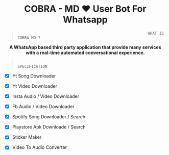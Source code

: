 <h1 align="center"> COBRA - MD  ❤️ User Bot For Whatsapp </h1>

>                                                              WHAT IS COBRA-MD ?

<p align ="center"><b> A WhatsApp based third party application that provide many services with a real-time automated conversational experience. </b></p>

>                                                                SPECIFICATION

- [x] Yt Song Downloader
- [x] Yt Video Downloader
- [x] Insta Audio / Video Downloader
- [x] Fb Audio / Video Downloader
- [x] Spotify Song Downloader /  Search
- [x] Playstore Apk Downloade /  Search
- [x] Sticker Maker
- [x] Video To Audio Converter


